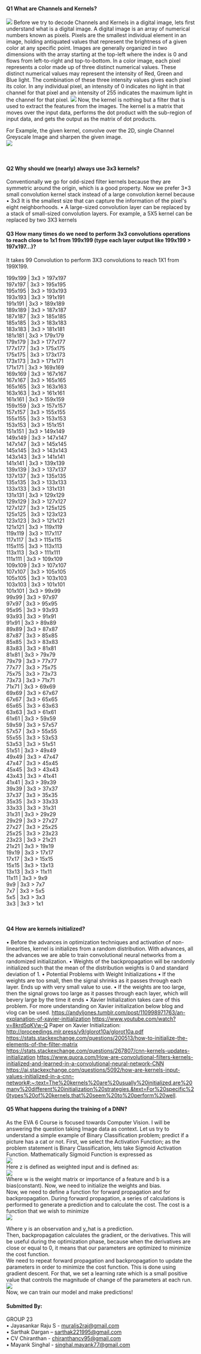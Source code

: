 #### Q1 What are Channels and Kernels?

<img src="images/Picture1.png"  />
Before we try to decode Channels and Kernels in a digital image, lets first understand what is a digital image. A digital image is an array of numerical numbers known as pixels. Pixels are the smallest individual element in an image, holding antiquated values that represent the brightness of a given color at any specific point. 
Images are generally organized in two dimensions with the array starting at the top-left where the index is 0 and flows from left-to-right and top-to-bottom. In a color image, each pixel represents a color made up of three distinct numerical values. These distinct numerical values may represent the intensity of Red, Green and Blue light. The combination of these three intensity values gives each pixel its color. In any individual pixel, an intensity of 0 indicates no light in that channel for that pixel and an intensity of 255 indicates the maximum light in the channel for that pixel.      
<img src="images/Picture2.PNG"  />       
Now, the kernel is nothing but a filter that is used to extract the features from the images. The kernel is a matrix that moves over the input data, performs the dot product with the sub-region of input data, and gets the output as the matrix of dot products.            

For Example, the given kernel, convolve over the 2D, single Channel Greyscale Image and sharpen the given image.               
<img src="images/Picture3.PNG"  />            


 
#### Q2 Why should we (nearly) always use 3x3 kernels?

Conventionally we go for odd-sized filter kernels because they are symmetric around the origin, which is a good property.
Now we prefer 3*3 small convolution kernel stack instead of a large convolution kernel because 
•	3x3 It is the smallest size that can capture the information of the pixel's eight neighborhoods.
•	A large-sized convolution layer can be replaced by a stack of small-sized convolution layers. For example, a 5X5 kernel can be replaced by two 3X3 kernels
 

#### Q3 How many times do we need to perform 3x3 convolutions operations to reach close to 1x1 from 199x199 (type each layer output like 199x199 > 197x197...)?
It takes 99 Convolution to perform 3X3 convolutions to reach 1X1 from 199X199.


199x199 | 3x3 > 197x197         
197x197 | 3x3 > 195x195         
195x195 | 3x3 > 193x193         
193x193 | 3x3 > 191x191         
191x191 | 3x3 > 189x189         
189x189 | 3x3 > 187x187         
187x187 | 3x3 > 185x185         
185x185 | 3x3 > 183x183         
183x183 | 3x3 > 181x181         
181x181 | 3x3 > 179x179         
179x179 | 3x3 > 177x177         
177x177 | 3x3 > 175x175         
175x175 | 3x3 > 173x173         
173x173 | 3x3 > 171x171         
171x171 | 3x3 > 169x169         
169x169 | 3x3 > 167x167         
167x167 | 3x3 > 165x165         
165x165 | 3x3 > 163x163         
163x163 | 3x3 > 161x161         
161x161 | 3x3 > 159x159         
159x159 | 3x3 > 157x157         
157x157 | 3x3 > 155x155         
155x155 | 3x3 > 153x153         
153x153 | 3x3 > 151x151         
151x151 | 3x3 > 149x149         
149x149 | 3x3 > 147x147         
147x147 | 3x3 > 145x145         
145x145 | 3x3 > 143x143         
143x143 | 3x3 > 141x141         
141x141 | 3x3 > 139x139         
139x139 | 3x3 > 137x137         
137x137 | 3x3 > 135x135         
135x135 | 3x3 > 133x133         
133x133 | 3x3 > 131x131         
131x131 | 3x3 > 129x129         
129x129 | 3x3 > 127x127         
127x127 | 3x3 > 125x125         
125x125 | 3x3 > 123x123         
123x123 | 3x3 > 121x121         
121x121 | 3x3 > 119x119         
119x119 | 3x3 > 117x117         
117x117 | 3x3 > 115x115         
115x115 | 3x3 > 113x113         
113x113 | 3x3 > 111x111         
111x111 | 3x3 > 109x109         
109x109 | 3x3 > 107x107         
107x107 | 3x3 > 105x105         
105x105 | 3x3 > 103x103         
103x103 | 3x3 > 101x101         
101x101 | 3x3 > 99x99         
99x99   | 3x3 > 97x97         
97x97   | 3x3 > 95x95         
95x95   | 3x3 > 93x93         
93x93   | 3x3 > 91x91         
91x91   | 3x3 > 89x89         
89x89   | 3x3 > 87x87                
87x87   | 3x3 > 85x85         
85x85   | 3x3 > 83x83         
83x83   | 3x3 > 81x81         
81x81   | 3x3 > 79x79         
79x79   | 3x3 > 77x77         
77x77   | 3x3 > 75x75         
75x75   | 3x3 > 73x73         
73x73   | 3x3 > 71x71         
71x71   | 3x3 > 69x69         
69x69   | 3x3 > 67x67         
67x67   | 3x3 > 65x65         
65x65   | 3x3 > 63x63         
63x63   | 3x3 > 61x61         
61x61   | 3x3 > 59x59         
59x59   | 3x3 > 57x57         
57x57   | 3x3 > 55x55         
55x55   | 3x3 > 53x53         
53x53   | 3x3 > 51x51         
51x51   | 3x3 > 49x49         
49x49   | 3x3 > 47x47                  
47x47   | 3x3 > 45x45         
45x45   | 3x3 > 43x43         
43x43   | 3x3 > 41x41         
41x41   | 3x3 > 39x39         
39x39   | 3x3 > 37x37         
37x37   | 3x3 > 35x35         
35x35   | 3x3 > 33x33         
33x33   | 3x3 > 31x31                  
31x31   | 3x3 > 29x29         
29x29   | 3x3 > 27x27         
27x27   | 3x3 > 25x25         
25x25   | 3x3 > 23x23         
23x23   | 3x3 > 21x21         
21x21   | 3x3 > 19x19         
19x19   | 3x3 > 17x17         
17x17   | 3x3 > 15x15         
15x15   | 3x3 > 13x13         
13x13   | 3x3 > 11x11         
11x11   | 3x3 > 9x9         
9x9     | 3x3 > 7x7         
7x7     | 3x3 > 5x5         
5x5     | 3x3 > 3x3         
3x3     | 3x3 > 1x1         

 
#### Q4 How are kernels initialized? 

•	Before the advances in optimization techniques and activation of non-linearities, kernel is initializes from a random distribution. With advances, all the advances we are able to train convolutional neural networks from a randomized initialization.
•	Weights of the backpropagation will be randomly initialized such that the mean of the distribution weights is 0 and standard deviation of 1.
•	Potential Problems with Weight Initializations
•	If the weights are too small, then the signal shrinks as it passes through each layer. Ends up with very small value to use.
•	If the weights are too large, then the signal grows too large as it passes through each layer, which will bevery large by the time it ends
•	Xavier Initialization takes care of this problem. For more understanding on Xavier initialization below blog and vlog can be used.
https://andyljones.tumblr.com/post/110998971763/an-explanation-of-xavier-initialization
https://www.youtube.com/watch?v=8krd5qKVw-Q
Paper on Xavier Initialization: 
http://proceedings.mlr.press/v9/glorot10a/glorot10a.pdf
https://stats.stackexchange.com/questions/200513/how-to-initialize-the-elements-of-the-filter-matrix
https://stats.stackexchange.com/questions/267807/cnn-kernels-updates-initialization
https://www.quora.com/How-are-convolutional-filters-kernels-initialized-and-learned-in-a-convolutional-neural-network-CNN
https://ai.stackexchange.com/questions/5092/how-are-kernels-input-values-initialized-in-a-cnn-network#:~:text=The%20kernels%20are%20usually%20initialized,are%20many%20different%20initialization%20strategies.&text=For%20specific%20types%20of%20kernels,that%20seem%20to%20perform%20well.

#### Q5 What happens during the training of a DNN?
As the EVA 6 Course is focused towards Computer Vision. I will be answering the question taking Image data as context. Let us try to understand a simple example of Binary Classification problem; predict if a picture has a cat or not. 
First, we select the Activation Function; as the problem statement is Binary Classification, lets take Sigmoid Activation Function. Mathematically Sigmoid Function is expressed as               
 <img src="images/eq1.png"  />   
Here z is defined as weighted input and is defined as:                 
  <img src="images/eq2.png"  />                     
Where w is the weight matrix or importance of a feature and b is a bias(constant). Now, we need to initialize the weights and bias.                   
Now, we need to define a function for forward propagation and for backpropagation. During forward propagation, a series of calculations is performed to generate a prediction and to calculate the cost. The cost is a function that we wish to minimize            
  <img src="images/eq3.png"  />                       

Where y is an observation and y_hat is a prediction.                    
Then, backpropagation calculates the gradient, or the derivatives. This will be useful during the optimization phase, because when the derivatives are close or equal to 0, it means that our parameters are optimized to minimize the cost function.                                                 
We need to repeat forward propagation and backpropagation to update the parameters in order to minimize the cost function. This is done using gradient descent. For that, we set a learning rate which is a small positive value that controls the magnitude of change of the parameters at each run.                          
  <img src="images/eq4.png"  />                   
Now, we can train our model and make predictions!                

#### Submitted By:                        
GROUP 23                  
•	Jayasankar Raju S - muralis2raj@gmail.com               
•	Sarthak Dargan – sarthak221995@gmail.com               
•	CV Chiranthan - chiranthancv95@gmail.com               
•	Mayank Singhal - singhal.mayank77@gmail.com               


